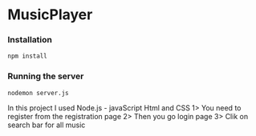 # MusicPlayer

### Installation
```
npm install
```
### Running the server
```
nodemon server.js
```
 In this project I used Node.js -  javaScript Html and CSS
 1> You need to register from the registration page
 2> Then you go login page
 3> Clik on search bar for all music
